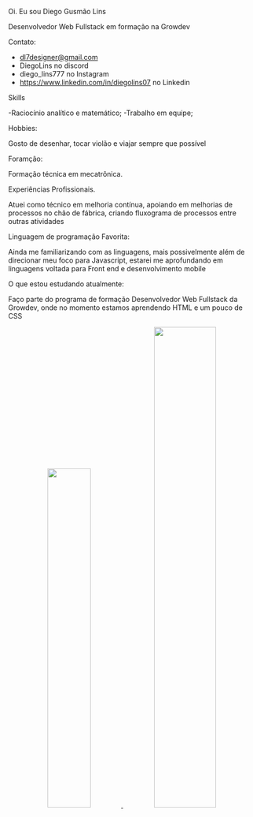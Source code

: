 Oi. Eu sou Diego Gusmão Lins

Desenvolvedor Web Fullstack em formação na Growdev

Contato:

- dl7designer@gmail.com
- DiegoLins no discord
- diego_lins777 no Instagram
- https://www.linkedin.com/in/diegolins07 no Linkedin

Skills

-Raciocínio analítico e matemático;
-Trabalho em equipe;

Hobbies:

Gosto de desenhar, tocar violão e viajar sempre que possível

Foramção:

Formação técnica em mecatrônica.

Experiências Profissionais.

Atuei como técnico em melhoria contínua, apoiando em melhorias
de processos no chão de fábrica, criando fluxograma de processos
entre outras atividades

Linguagem de programação Favorita:

Ainda me familiarizando com as linguagens, mais possivelmente além de direcionar meu foco para Javascript,
estarei me aprofundando em linguagens voltada para Front end e desenvolvimento mobile

O que estou estudando atualmente:

Faço parte do programa de formação Desenvolvedor Web Fullstack da Growdev, onde no momento estamos aprendendo HTML e um pouco de CSS


<div align="center">
  <a href="https://github.com/DiegoGLins">
  <img width="42%" src="https://github-readme-stats.vercel.app/api?username=DiegoGLins&show_icons=true&theme=dracula&include_all_commits=true&count_private=true"/>
  <img width="50%" src="https://github-readme-stats.vercel.app/api/top-langs/?username=DiegoGLins&layout=compact&langs_count=7&theme=dracula"/>
</div>
